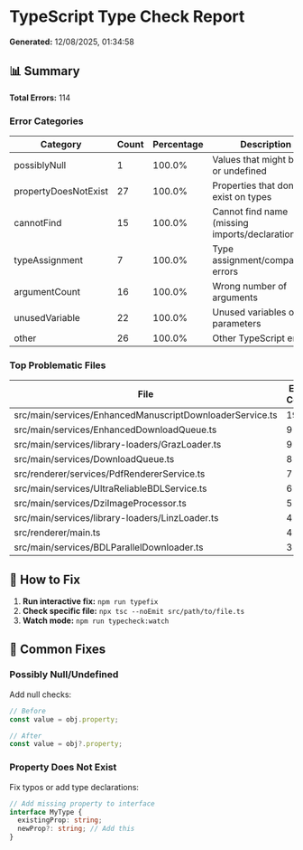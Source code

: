 # TypeScript Type Check Report

**Generated:** 12/08/2025, 01:34:58

## 📊 Summary

**Total Errors:** 114

### Error Categories

| Category | Count | Percentage | Description |
|----------|-------|------------|-------------|
| possiblyNull | 1 | 100.0% | Values that might be null or undefined |
| propertyDoesNotExist | 27 | 100.0% | Properties that don't exist on types |
| cannotFind | 15 | 100.0% | Cannot find name (missing imports/declarations) |
| typeAssignment | 7 | 100.0% | Type assignment/compatibility errors |
| argumentCount | 16 | 100.0% | Wrong number of arguments |
| unusedVariable | 22 | 100.0% | Unused variables or parameters |
| other | 26 | 100.0% | Other TypeScript errors |

### Top Problematic Files

| File | Error Count |
|------|-------------|
| src/main/services/EnhancedManuscriptDownloaderService.ts | 19 |
| src/main/services/EnhancedDownloadQueue.ts | 9 |
| src/main/services/library-loaders/GrazLoader.ts | 9 |
| src/main/services/DownloadQueue.ts | 8 |
| src/renderer/services/PdfRendererService.ts | 7 |
| src/main/services/UltraReliableBDLService.ts | 6 |
| src/main/services/DziImageProcessor.ts | 5 |
| src/main/services/library-loaders/LinzLoader.ts | 4 |
| src/renderer/main.ts | 4 |
| src/main/services/BDLParallelDownloader.ts | 3 |

## 🔧 How to Fix

1. **Run interactive fix:** `npm run typefix`
2. **Check specific file:** `npx tsc --noEmit src/path/to/file.ts`
3. **Watch mode:** `npm run typecheck:watch`

## 📝 Common Fixes

### Possibly Null/Undefined
Add null checks:
```typescript
// Before
const value = obj.property;

// After
const value = obj?.property;
```

### Property Does Not Exist
Fix typos or add type declarations:
```typescript
// Add missing property to interface
interface MyType {
  existingProp: string;
  newProp?: string; // Add this
}
```


